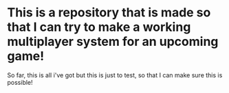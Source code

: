 # This is a repository that is made so that I can try to make a working multiplayer system for an upcoming game!
So far, this is all i've got but this is just to test, so that I can make sure this is possible!

